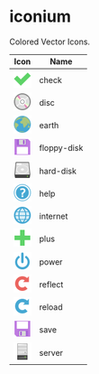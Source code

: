 # iconium
Colored Vector Icons.

Icon                     | Name
------------------------ | ----
![](src/check.svg)       | check
![](src/disc.svg)        | disc
![](src/earth.svg)       | earth
![](src/floppy-disk.svg) | floppy-disk
![](src/hard-disk.svg)   | hard-disk
![](src/help.svg)        | help
![](src/internet.svg)    | internet
![](src/plus.svg)        | plus
![](src/power.svg)       | power
![](src/reflect.svg)     | reflect
![](src/reload.svg)      | reload
![](src/save.svg)        | save
![](src/server.svg)      | server